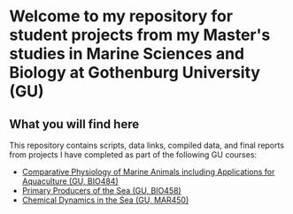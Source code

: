 # Welcome to my repository for student projects from my Master's studies in Marine Sciences and Biology at Gothenburg University (GU)

## What you will find here
This repository contains scripts, data links, compiled data, and final reports from projects I have completed as part of the following GU courses:

* [Comparative Physiology of Marine Animals including Applications for Aquaculture (GU, BIO484)](https://www.gu.se/en/study-gothenburg/comparative-physiology-of-marine-animals-including-applications-for-aquaculture-bio484)
* [Primary Producers of the Sea (GU, BIO458)](https://www.gu.se/en/study-gothenburg/primary-producers-of-the-sea-bio458)
* [Chemical Dynamics in the Sea (GU, MAR450)](https://www.gu.se/en/study-gothenburg/chemical-dynamics-in-the-sea-mar450)


